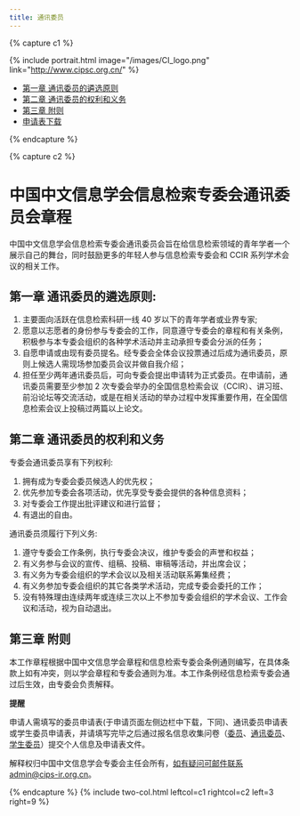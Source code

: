 ```yaml
---
title: 通讯委员
---
```


{% capture c1 %}

{% include portrait.html image="/images/CI_logo.png" link="http://www.cipsc.org.cn/" %}

<div class="sticky_sidebar">
  <ul class="no-padding margin-left-10 organizers-type-list hidden-xs" id="sidebar-nav">
    <li class=""><a href="#第一章-通讯委员的遴选原则">第一章 通讯委员的遴选原则</a></li>
    <li class=""><a href="#第二章-通讯委员的权利和义务">第二章 通讯委员的权利和义务</a></li>
    <li class=""><a href="#第三章-附则">第三章 附则</a></li>
    <li class=""><a href="./信息检索专委会通讯委员申请表.doc">申请表下载</a></li>

  </ul>
</div>

{% endcapture %}

{% capture c2 %}

# 中国中文信息学会信息检索专委会通讯委员会章程

中国中文信息学会信息检索专委会通讯委员会旨在给信息检索领域的青年学者一个展示自己的舞台，同时鼓励更多的年轻人参与信息检索专委会和 CCIR 系列学术会议的相关工作。

## 第一章 通讯委员的遴选原则:

1. 主要面向活跃在信息检索科研一线 40 岁以下的青年学者或业界专家;
2. 愿意以志愿者的身份参与专委会的工作，同意遵守专委会的章程和有关条例，积极参与本专委会组织的各种学术活动并主动承担专委会分派的任务；
3. 自愿申请或由现有委员提名。经专委会全体会议投票通过后成为通讯委员，原则上候选人需现场参加委员会议并做自我介绍；
4. 担任至少两年通讯委员后，可向专委会提出申请转为正式委员。在申请前，通讯委员需要至少参加 2 次专委会举办的全国信息检索会议（CCIR）、讲习班、前沿论坛等交流活动，或是在相关活动的举办过程中发挥重要作用，在全国信息检索会议上投稿过两篇以上论文。

## 第二章 通讯委员的权利和义务

专委会通讯委员享有下列权利:

1. 拥有成为专委会委员候选人的优先权；
2. 优先参加专委会各项活动，优先享受专委会提供的各种信息资料；
3. 对专委会工作提出批评建议和进行监督；
4. 有退出的自由。

通讯委员须履行下列义务:

1. 遵守专委会工作条例，执行专委会决议，维护专委会的声誉和权益；
2. 有义务参与会议的宣传、组稿、投稿、审稿等活动，并出席会议；
3. 有义务为专委会组织的学术会议以及相关活动联系筹集经费；
4. 有义务参加专委会组织的其它各类学术活动，完成专委会委托的工作；
5. 没有特殊理由连续两年或连续三次以上不参加专委会组织的学术会议、工作会议和活动，视为自动退出。

## 第三章 附则

本工作章程根据中国中文信息学会章程和信息检索专委会条例通则编写，在具体条款上如有冲突，则以学会章程和专委会通则为准。本工作条例经信息检索专委会通过后生效，由专委会负责解释。

**提醒**

申请人需填写的委员申请表(于申请页面左侧边栏中下载，下同)、通讯委员申请表或学生委员申请表，并请填写完毕之后通过报名信息收集问卷（<a href="https://bqyl1x9muk3.feishu.cn/share/base/form/shrcn6kPtvyocUSpM2azrqTH9rd">委员</a>、<a href="https://bqyl1x9muk3.feishu.cn/share/base/form/shrcnMRK2xFnIxTFI74UrW9iukb">通讯委员</a>、<a href="https://bqyl1x9muk3.feishu.cn/share/base/form/shrcnEGthoJWMcW80Jsis8245Fj">学生委员</a>）提交个人信息及申请表文件。

解释权归中国中文信息学会专委会主任会所有，如有疑问可邮件联系admin@cips-ir.org.cn。

{% endcapture %}
{% include two-col.html leftcol=c1 rightcol=c2 left=3 right=9 %}
